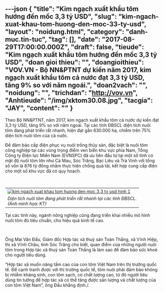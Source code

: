 ---json
{
    "title": "Kim ngạch xuất khẩu tôm hướng đến mốc 3,3 tỷ USD",
    "slug": "kim-ngach-xuat-khau-tom-huong-den-moc-33-ty-usd",
    "layout": "noidung.html",
    "category": "danh-muc.tin-tuc",
    "tag": [],
    "date": "2017-08-29T17:00:00.000Z",
    "draft": false,
    "tieude": "Kim ngạch xuất khẩu tôm hướng đến mốc 3,3 tỷ USD",
    "doan gioi thieu": "",
    "doangioithieu": "VOV.VN - Bộ NN&PTNT dự kiến năm 2017, kim ngạch xuất khẩu tôm cả nước đạt 3,3 tỷ USD, tăng 9% so với năm ngoái.",
    "doan2vach": "",
    "noidung": "",
    "trichdan": "http://vov.vn",
    "Anhtieude": "/img/xktom30.08.jpg",
    "tacgia": "JAY",
    "__content__": ""
}
---
<p><span style="font-size:14px">Theo Bộ NN&amp;PTNT, năm 2017, kim ngạch xuất khẩu t&ocirc;m cả nước dự kiến đạt 3,3 tỷ USD, tăng 9% so với năm ngo&aacute;i. Tại c&aacute;c tỉnh ĐBSCL diện t&iacute;ch nu&ocirc;i t&ocirc;m đang ph&aacute;t triển rất nhanh, hiện đạt gần 630.000 ha, chiếm tr&ecirc;n 75% diện t&iacute;ch nu&ocirc;i t&ocirc;m của cả nước.</span></p>

<p><span style="font-size:14px">Để đảm bảo cấp điện phục vụ nu&ocirc;i trồng thủy sản, đặc biệt l&agrave; nu&ocirc;i t&ocirc;m c&ocirc;ng nghiệp tại c&aacute;c v&ugrave;ng trọng điểm ven biển khu vực ph&iacute;a Nam, Tổng C&ocirc;ng ty Điện lực Miền Nam (EVNSPC) đ&atilde; ưu ti&ecirc;n đầu tư tại một số tỉnh c&oacute; mật độ nu&ocirc;i t&ocirc;m lớn như C&agrave; Mau, S&oacute;c Trăng, Bạc Li&ecirc;u v&agrave; Tr&agrave; Vinh với tổng số vốn l&agrave; 876 tỷ đồng nhằm thực hiện chống qu&aacute; tải, kết hợp cung cấp điện cho một số khu vực đ&atilde; c&oacute; quy hoạch.</span></p>

<p>&nbsp;</p>

<table>
	<tbody>
		<tr>
			<td><span style="font-size:14px"><a href="http://images.vov.vn/w600/uploaded/ed7pinll54crb7fgmumzw/2017_08_27/web_1716__hnqx.jpg" title="Diện tích nuôi tôm đang phát triển rất nhanh tại các tỉnh ĐBSCL.
            (Ảnh minh họa: KT)"><img alt="kim ngach xuat khau tom huong den moc 3,3 ty usd hinh 1" src="http://images.vov.vn/w490/uploaded/ed7pinll54crb7fgmumzw/2017_08_27/web_1716__hnqx.jpg" title="kim ngạch xuất khẩu tôm hướng đến mốc 3,3 tỷ usd hình 1" /></a></span></td>
		</tr>
		<tr>
			<td><span style="font-size:14px"><em>Diện t&iacute;ch nu&ocirc;i t&ocirc;m đang ph&aacute;t triển rất nhanh tại c&aacute;c tỉnh ĐBSCL.<br />
			(Ảnh minh họa: KT)</em></span></td>
		</tr>
	</tbody>
</table>

<p><span style="font-size:14px">Tại c&aacute;c tỉnh n&agrave;y, ng&agrave;nh n&ocirc;ng nghiệp cũng đang triển khai nhiều m&ocirc; h&igrave;nh nu&ocirc;i t&ocirc;m đủ ti&ecirc;u chuẩn, cho hiệu quả kinh tế cao.</span></p>

<p>&nbsp;</p>

<p><span style="font-size:14px">&Ocirc;ng Mai Văn Đấu, Gi&aacute;m đốc Hợp t&aacute;c x&atilde; thuỷ sản To&agrave;n Thắng, x&atilde; Vĩnh Hiệp, thị x&atilde; Vĩnh Ch&acirc;u, tỉnh S&oacute;c Trăng cho biết, quan điểm của những người nu&ocirc;i t&ocirc;m trong Hợp t&aacute;c x&atilde; thuỷ sản To&agrave;n Thắng l&agrave; l&agrave;m sao để đảm bảo sức khoẻ cho người ti&ecirc;u d&ugrave;ng.</span></p>

<p><span style="font-size:14px">&ldquo;Hợp t&aacute;c x&atilde; muốn n&acirc;ng tầm cao của con t&ocirc;m Việt Nam tr&ecirc;n thị trường quốc tế. Để cạnh tranh được với thị trường quốc tế, t&ocirc;m nu&ocirc;i phải đảm bảo kh&ocirc;ng bị nhiễm kh&aacute;ng sinh, con t&ocirc;m sạch, c&oacute; chất lượng cao, từ đ&oacute; người ti&ecirc;u d&ugrave;ng tin tưởng để hợp t&aacute;c x&atilde; c&oacute; thể tăng được sản lượng v&agrave; chất lượng của con t&ocirc;m Việt Nam&rdquo;, &ocirc;ng Đấu khẳng định./.</span></p>
